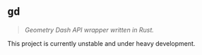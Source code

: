 # `gd`

> *Geometry Dash API wrapper written in Rust.*

This project is currently unstable and under heavy development.
